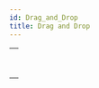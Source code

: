 ```yaml
---
id: Drag_and_Drop
title: Drag and Drop
---
```



||
|---|
|[<!-- INCLUDE #_command_.Drop position.Syntax -->](../../commands-legacy/drop-position.md)<br/>|
|[<!-- INCLUDE #_command_.SET DRAG ICON.Syntax -->](../../commands-legacy/set-drag-icon.md)<br/>|

